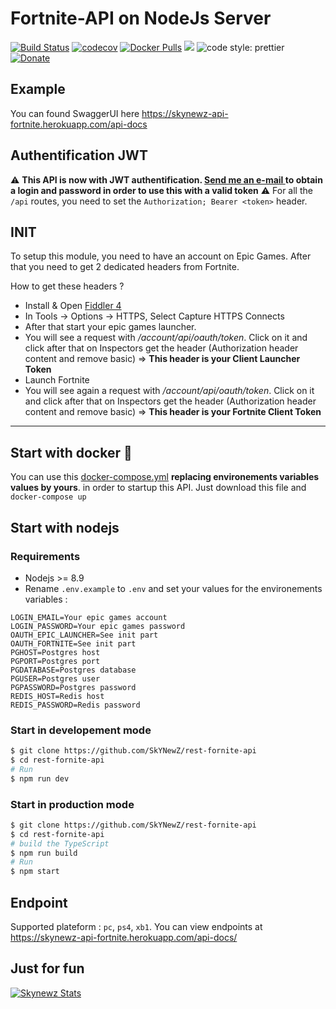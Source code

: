 # Fortnite-API on NodeJs Server

[![Build Status](https://travis-ci.org/SkYNewZ/rest-fornite-api.svg?branch=master)](https://travis-ci.org/SkYNewZ/rest-fornite-api)
[![codecov](https://codecov.io/gh/SkYNewZ/rest-fornite-api/branch/master/graph/badge.svg)](https://codecov.io/gh/SkYNewZ/rest-fornite-api)
[![Docker Pulls](https://img.shields.io/docker/pulls/skynewz/fortnite-api.svg)](https://hub.docker.com/r/skynewz/fortnite-api/)
[![](https://images.microbadger.com/badges/version/skynewz/fortnite-api.svg)](https://microbadger.com/images/skynewz/fortnite-api "Get your own version badge on microbadger.com")
![code style: prettier](https://img.shields.io/badge/code_style-prettier-ff69b4.svg)
[![Donate](https://img.shields.io/badge/Donate-PayPal-green.svg)](https://www.paypal.me/QLemaire/2)

## Example

You can found SwaggerUI here https://skynewz-api-fortnite.herokuapp.com/api-docs

## Authentification JWT
:warning: **This API is now with JWT authentification. [Send me an e-mail ](mailto:quentin@lemairepro.fr) to obtain a login and password in order to use this with a valid token** :warning:
For all the `/api` routes, you need to set the `Authorization; Bearer <token>` header.

## INIT

To setup this module, you need to have an account on Epic Games. After that you need to get 2 dedicated headers from Fortnite.

How to get these headers ?

* Install & Open [Fiddler 4](https://www.telerik.com/download/fiddler)
* In Tools -> Options -> HTTPS, Select Capture HTTPS Connects
* After that start your epic games launcher.
* You will see a request with _/account/api/oauth/token_. Click on it and click after that on Inspectors get the header (Authorization header content and remove basic) => **This header is your Client Launcher Token**
* Launch Fortnite
* You will see again a request with _/account/api/oauth/token_. Click on it and click after that on Inspectors get the header (Authorization header content and remove basic) => **This header is your Fortnite Client Token**

---

## Start with docker :whale:

You can use this [docker-compose.yml](https://github.com/SkYNewZ/rest-fornite-api/blob/master/docker-compose.yml) **replacing environements variables values by yours**. in order to startup this API.
Just download this file and `docker-compose up`

## Start with nodejs

### Requirements

* Nodejs >= 8.9
* Rename `.env.example` to `.env` and set your values for the environements variables :
```
LOGIN_EMAIL=Your epic games account
LOGIN_PASSWORD=Your epic games password
OAUTH_EPIC_LAUNCHER=See init part
OAUTH_FORTNITE=See init part
PGHOST=Postgres host
PGPORT=Postgres port
PGDATABASE=Postgres database
PGUSER=Postgres user
PGPASSWORD=Postgres password
REDIS_HOST=Redis host
REDIS_PASSWORD=Redis password
```

### Start in developement mode

```bash
$ git clone https://github.com/SkYNewZ/rest-fornite-api
$ cd rest-fornite-api
# Run
$ npm run dev
```

### Start in production mode

```bash
$ git clone https://github.com/SkYNewZ/rest-fornite-api
$ cd rest-fornite-api
# build the TypeScript
$ npm run build
# Run
$ npm start
```

## Endpoint

Supported plateform : `pc`, `ps4`, `xb1`.
You can view endpoints at https://skynewz-api-fortnite.herokuapp.com/api-docs/

## Just for fun

[![Skynewz Stats](https://signature.stats-fortnite.com/pc/skynewz/signature.png)](https://stats-fortnite.com/battleroyale/profil/skynewz/pc)
